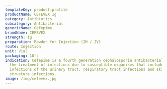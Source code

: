 ```yaml
---
templateKey: product-profile
productName: CEFEVEX 1g
category: Antibiotics
subcategory: Antibacterial
genericName: Cefepime
brandName: CEFEVEX
strength: 1g
preparation: Powder for Injection (IM / IV)
route: Injection
unit: Vial
packaging: 10's
indication: Cefepime is a fourth generation cephalosporin antibacterial used in
  the treatment of infections due to susceptible organisms that include
  infections of the urinary tract, respiratory tract infections and skin
  structure infections.
image: /img/cefevex.jpg
---
```


